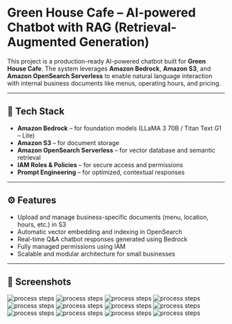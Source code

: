 # Green House Cafe – AI-powered Chatbot with RAG (Retrieval-Augmented Generation)

This project is a production-ready AI-powered chatbot built for **Green House Cafe**.  The system leverages **Amazon Bedrock**, **Amazon S3**, and **Amazon OpenSearch Serverless** to enable natural language interaction with internal business documents like menus, operating hours, and pricing.

---

## 🔧 Tech Stack

- **Amazon Bedrock** – for foundation models (LLaMA 3 70B / Titan Text G1 – Lite)
- **Amazon S3** – for document storage
- **Amazon OpenSearch Serverless** – for vector database and semantic retrieval
- **IAM Roles & Policies** – for secure access and permissions
- **Prompt Engineering** – for optimized, contextual responses

---

## ⚙️ Features

- Upload and manage business-specific documents (menu, location, hours, etc.) in S3
- Automatic vector embedding and indexing in OpenSearch
- Real-time Q&A chatbot responses generated using Bedrock
- Fully managed permissions using IAM
- Scalable and modular architecture for small businesses

---

## 📸 Screenshots


![process steps](./screenshots/2.png)
![process steps](./screenshots/1.png)
![process steps](./screenshots/3.png)
![process steps](./screenshots/4.png)
![process steps](./screenshots/5.png)
![process steps](./screenshots/6.png)
![process steps](./screenshots/7.png)
![process steps](./screenshots/8.png)
![process steps](./screenshots/9.png)
![process steps](./screenshots/10.png)
![process steps](./screenshots/11.png)
![process steps](./screenshots/12.png)




